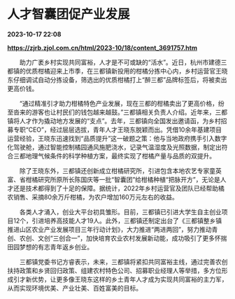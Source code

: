 # 人才智囊团促产业发展

**2023-10-17 22:08**

**https://zjrb.zjol.com.cn/html/2023-10/18/content_3691757.htm**

　　助力广袤乡村实现共同富裕，人才是不可或缺的“活水”。近日，杭州市建德三都镇的优质柑橘迎来上市季，在三都镇新投用的柑橘分拣中心内，乡村运营官王晓东仔细调试自动分拣设备，筛选出的优质柑橘打上“醉三都”品牌标签后，将被卖出更高价钱。

　　“通过精准引才助力柑橘特色产业发展，现在三都的柑橘卖出了更高价格，纷至沓来的游客也让村民们的钱包越来越鼓。”三都镇相关负责人介绍。近年来，三都镇将人才作为撬动地方发展的“支点”。去年，三都镇向全国发出邀请函，为乡村招募专职“CEO”，经过层层选拔，青年人才王晓东脱颖而出。凭借10余年基建项目运营经验，王晓东迅速找到“品质提升”这一破题之策：他与当地政府携手引入数字化驾驶舱，通过智能控制橘园通风施肥浇水，记录气温湿度及光照数据，制定出符合三都地理气候条件的科学种植方案，最终实现了柑橘产量与品质的双提升。

　　除了王晓东外，三都镇还创新成立柑橘研究所，引进包含本地农艺专家童英富、省柑橘研究所原所长陈国庆等一批“智囊团”给柑橘种植“把脉开方”，无论是人才还是技术都得到了十足的保障。据统计，2022年乡村运营官及团队已经帮助橘农销售、采摘80余万斤柑橘，为农户增加160万元左右的收益。

　　各类人才涌入，创业大平台初具雏形。目前，三都镇已引进大学生自主创业项目12个，引进培养高技能人才19人。此外，三都镇还制定出台了《三都镇整乡镇推进山区农业产业发展项目三年行动计划》，大力推进“两进两回”，努力推动青创、农创、文创“三创合一”，加快培育农业农村发展新动能，成功吸引了更多怀揣田园梦想的有志青年返乡创业。

　　三都镇党委书记方睿表示，未来，三都镇将紧扣共同富裕主线，通过完善农创扶持政策和乡贤回归政策、组建农村特色公司、招募职业经理人等举措，多方位形成引才新优势，让更多像王晓东这样的乡土青年人才成为实现共同富裕的主力军，从而实现环境优美、产业壮美、百姓富美的目标。